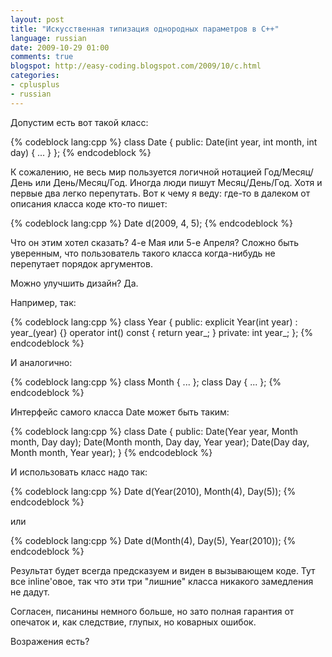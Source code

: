 ```yaml
---
layout: post
title: "Искусственная типизация однородных параметров в C++"
language: russian
date: 2009-10-29 01:00
comments: true
blogspot: http://easy-coding.blogspot.com/2009/10/c.html
categories:
- cplusplus
- russian
---
```

Допустим есть вот такой класс:

{% codeblock lang:cpp %}
class Date {
 public:
  Date(int year, int month, int day) {
    ...
  }
};
{% endcodeblock %}

К сожалению, не весь мир пользуется логичной нотацией Год/Месяц/День или День/Месяц/Год. Иногда люди пишут Месяц/День/Год. Хотя и первые два легко перепутать. Вот к чему я веду: где-то в далеком от описания класса коде кто-то пишет:

{% codeblock lang:cpp %}
Date d(2009, 4, 5);
{% endcodeblock %}

Что он этим хотел сказать? 4-е Мая или 5-е Апреля? Сложно быть уверенным, что пользователь такого класса когда-нибудь не перепутает порядок аргументов.

Можно улучшить дизайн? Да.

Например, так:

{% codeblock lang:cpp %}
class Year {
 public:
  explicit Year(int year) : year_(year) {}
  operator int() const { return year_; }
 private:
  int year_;
};
{% endcodeblock %}

И аналогично:

{% codeblock lang:cpp %}
class Month { ... };
class Day { ... };
{% endcodeblock %}

Интерфейс самого класса Date может быть таким:

{% codeblock lang:cpp %}
class Date {
 public:
   Date(Year year, Month month, Day day);
   Date(Month month, Day day, Year year);
   Date(Day day, Month month, Year year);
}
{% endcodeblock %}

И использовать класс надо так:

{% codeblock lang:cpp %}
Date d(Year(2010), Month(4), Day(5));
{% endcodeblock %}

или

{% codeblock lang:cpp %}
Date d(Month(4), Day(5), Year(2010));
{% endcodeblock %}

Результат будет всегда предсказуем и виден в вызывающем коде. Тут все inline'овое, так что эти три "лишние" класса никакого замедления не дадут.

Согласен, писанины немного больше, но зато полная гарантия от опечаток и, как следствие, глупых, но коварных ошибок.

Возражения есть?
